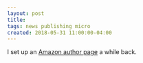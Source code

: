 ```yaml
---
layout: post
title: 
tags: news publishing micro
created: 2018-05-31 11:00:00-04:00
---
```

I set up an [Amazon author page](https://www.amazon.com/author/mcdemarco) a while back.
